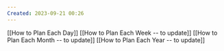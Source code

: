 ```yaml
---
Created: 2023-09-21 00:26
---
```

[[How to Plan Each Day]]
[[How to Plan Each Week -- to update]]
[[How to Plan Each Month -- to update]]
[[How to Plan Each Year -- to update]]
